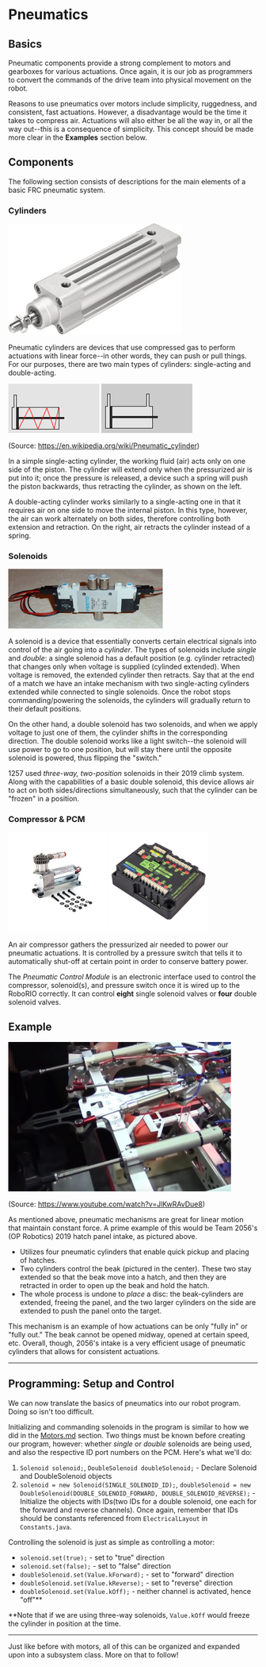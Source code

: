 # Pneumatics

## Basics

Pneumatic components provide a strong complement to motors and gearboxes for various actuations. Once again, it is our job as programmers to convert the commands of the drive team into physical movement on the robot. 

Reasons to use pneumatics over motors include simplicity, ruggedness, and consistent, fast actuations. However, a disadvantage would be the time it takes to compress air. Actuations will also either be all the way in, or all the way out--this is a consequence of simplicity. This concept should be made more clear in the **Examples** section below. 

## Components

The following section consists of descriptions for the main elements of a basic FRC pneumatic system.

### Cylinders

<img src="img/cylinder.jpg" width=350> 

Pneumatic cylinders are devices that use compressed gas to perform actuations with linear force--in other words, they can push or pull things. For our purposes, there are two main types of cylinders: single-acting and double-acting.

![Single-Acting Cylinder](img/singleActing.gif) ![Double-Acting Cylinder](img/doubleActing.gif)

(Source: https://en.wikipedia.org/wiki/Pneumatic_cylinder)

In a simple single-acting cylinder, the working fluid (air) acts only on one side of the piston. The cylinder will extend only when the pressurized air is put into it; once the pressure is released, a device such a spring will push the piston backwards, thus retracting the cylinder, as shown on the left. 

A double-acting cylinder works similarly to a single-acting one in that it requires air on one side to move the internal piston. In this type, however, the air can work alternately on both sides, therefore controlling both extension and retraction. On the right, air retracts the cylinder instead of a spring. 

### Solenoids

![Solenoid](img/solenoid.jpg)

A solenoid is a device that essentially converts certain electrical signals into control of the air going into a *cylinder*. The types of solenoids include *single* and *double*: a single solenoid has a default position (e.g. cylinder retracted) that changes only when voltage is supplied (cylinded extended). When voltage is removed, the extended cylinder then retracts. Say that at the end of a match we have an intake mechanism with two single-acting cylinders extended while connected to single solenoids. Once the robot stops commanding/powering the solenoids, the cylinders will gradually return to their default positions. 

On the other hand, a double solenoid has two solenoids, and when we apply voltage to just one of them, the cylinder shifts in the corresponding direction. The double solenoid works like a light switch--the solenoid will use power to go to one position, but will stay there until the opposite solenoid is powered, thus flipping the "switch."

1257 used *three-way, two-position* solenoids in their 2019 climb system. Along with the capabilities of a basic double solenoid, this device allows air to act on both sides/directions simultaneously, such that the cylinder can be "frozen" in a position. 

### Compressor & PCM

<img src="img/compressor.jpg" width="200"> <img src="img/pcm.jpg" width="200">

An air compressor gathers the pressurized air needed to power our pneumatic actuations. It is controlled by a pressure switch that tells it to automatically shut-off at certain point in order to conserve battery power. 

The *Pneumatic Control Module* is an electronic interface used to control the compressor, solenoid(s), and pressure switch once it is wired up to the RoboRIO correctly. It can control **eight** single solenoid valves or **four** double solenoid valves.

## Example 

<img src="img/intake2056.jpg" width="450">

(Source: https://www.youtube.com/watch?v=JlKwRAvDue8)

As mentioned above, pneumatic mechanisms are great for linear motion that maintain constant force. A prime example of this would be Team 2056's (OP Robotics) 2019 hatch panel intake, as pictured above. 

- Utilizes four pneumatic cylinders that enable quick pickup and placing of hatches. 
- Two cylinders control the beak (pictured in the center). These two stay extended so that the beak move into a hatch, and then they are retracted in order to open up the beak and hold the hatch. 
- The whole process is undone to *place* a disc: the beak-cylinders are extended, freeing the panel, and the two larger cylinders on the side are extended to push the panel onto the target. 

This mechanism is an example of how actuations can be only "fully in" or "fully out." The beak cannot be opened midway, opened at certain speed, etc. Overall, though, 2056's intake is a very efficient usage of pneumatic cylinders that allows for consistent actuations. 

<hr>

## Programming: Setup and Control

We can now translate the basics of pneumatics into our robot program. Doing so isn't too difficult. 

Initializing and commanding solenoids in the program is similar to how we did in the [Motors.md](https://github.com/FRC1257/robotics-training/blob/master/frc/1.%20Basics/3.%20Motors.md) section. Two things must be known before creating our program, however: whether *single* or *double* solenoids are being used, and also the respective ID port numbers on the PCM. Here's what we'll do:

1. `Solenoid solenoid;`, `DoubleSolenoid doubleSolenoid;` - Declare Solenoid and DoubleSolenoid objects
2. `solenoid = new Solenoid(SINGLE_SOLENOID_ID);`, `doubleSolenoid = new DoubleSolenoid(DOUBLE_SOLENOID_FORWARD, DOUBLE_SOLENOID_REVERSE);` - Initialize the objects with IDs(two IDs for a double solenoid, one each for the forward and reverse channels). Once again, remember that IDs should be constants referenced from `ElectricalLayout` in `Constants.java`.

Controlling the solenoid is just as simple as controlling a motor:

- `solenoid.set(true);` - set to "true" direction
- `solenoid.set(false);` - set to "false" direction
- `doubleSolenoid.set(Value.kForward);` - set to "forward" direction
- `doubleSolenoid.set(Value.kReverse);` - set to "reverse" direction
- `doubleSolenoid.set(Value.kOff);` - neither channel is activated, hence "off"**

**Note that if we are using three-way solenoids, `Value.kOff` would freeze the cylinder in position at the time. 

<hr>

Just like before with motors, all of this can be organized and expanded upon into a subsystem class. More on that to follow!
